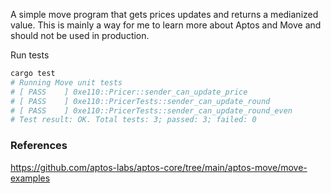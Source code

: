 A simple move program that gets prices updates and returns a medianized value. This is mainly a way for me to learn more about Aptos and Move and should not be used in production.

Run tests
```bash
cargo test
# Running Move unit tests
# [ PASS    ] 0xe110::Pricer::sender_can_update_price
# [ PASS    ] 0xe110::PricerTests::sender_can_update_round
# [ PASS    ] 0xe110::PricerTests::sender_can_update_round_even
# Test result: OK. Total tests: 3; passed: 3; failed: 0
```

### References
https://github.com/aptos-labs/aptos-core/tree/main/aptos-move/move-examples  
